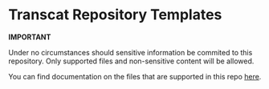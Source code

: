 # Transcat Repository Templates


**IMPORTANT**

Under no circumstances should sensitive information be commited to this repository. Only supported files and non-sensitive content will be allowed.

You can find documentation on the files that are supported in this repo [here](https://docs.github.com/en/free-pro-team@latest/github/building-a-strong-community/creating-a-default-community-health-file).
